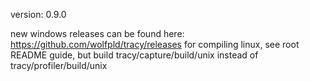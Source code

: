 version: 0.9.0

new windows releases can be found here: https://github.com/wolfpld/tracy/releases
for compiling linux, see root README guide, but build tracy/capture/build/unix instead of tracy/profiler/build/unix